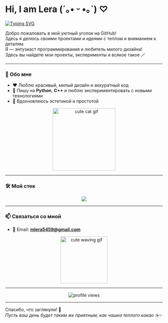 # Hi, I am Lera (´｡• ᵕ •｡`) ♡

[![Typing SVG](https://readme-typing-svg.herokuapp.com?color=%23F7A8B8&lines=It+is+✨magic✨;Welcome+to+my+world!;Enjoy+your+stay+🌸)](https://git.io/typing-svg)

Добро пожаловать в мой уютный уголок на GitHub!  
Здесь я делюсь своими проектами и идеями с теплом и вниманием к деталям.  
Я — энтузиаст программирования и любитель милого дизайна!  
Здесь вы найдете мои проекты, эксперименты и всякое такое 🪄  

---

### 🌸 Обо мне
- ❤️ Люблю красивый, милый дизайн и аккуратный код  
- 🚀 Пишу на **Python**, **C++** и люблю экспериментировать с новыми технологиями  
- 🎨 Вдохновляюсь эстетикой и простотой  

<p align="center">
  <img src="https://media.giphy.com/media/MDJ9IbxxvDUQM/giphy.gif" width="200px" alt="cute cat gif"/>
</p>

---

### 🛠️ Мой стек
<p align="center">
  <img src="https://skillicons.dev/icons?i=python,cpp,flask,git,github,vscode&theme=light" />
</p>

---

### 📫 Связаться со мной
- 📧 Email: **mlera5459@gmail.com**

<p align="center">
  <img src="https://media.giphy.com/media/j5hwm3BThAqDq/giphy.gif" width="150px" alt="cute waving gif"/>
</p>

---

<p align="center">
  <img src="https://komarev.com/ghpvc/?username=YOUR_USERNAME&style=flat-square&color=ff69b4" alt="profile views"/>
</p>

---

Спасибо, что заглянули! 🧡  
_Пусть ваш день будет таким же приятным, как чашка теплого какао ☕✨_
